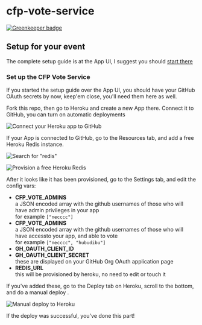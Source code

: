 # cfp-vote-service

[![Greenkeeper badge](https://badges.greenkeeper.io/JSConfBp/css-cfp-2019-service.svg)](https://greenkeeper.io/)



## Setup for your event

The complete setup guide is at the App UI, I suggest you should [start there](https://github.com/JSConfBp/cfp-vote-ui)

### Set up the CFP Vote Service

If you started the setup guide over the App UI, you should have your GitHub OAuth secrets by now, keep'em close, you'll need them here as well.

Fork this repo, then go to Heroku and create a new App there. Connect it to GitHub, you can turn on automatic deployments

![Connect your Heroku app to GitHub](https://raw.githubusercontent.com/JSConfBp/cfp-vote-ui/master/docs/heroku-github-connect.png)

If your App is connected to GitHub, go to the Resources tab, and add a free Heroku Redis instance.

![Search for "redis"](https://raw.githubusercontent.com/JSConfBp/cfp-vote-service/master/docs/heroku-redis-addon.png)

![Provision a free Heroku Redis](https://raw.githubusercontent.com/JSConfBp/cfp-vote-service/master/docs/heroku-redis-provision.png)


After it looks like it has been provisioned, go to the Settings tab, and edit the config vars:


* **CFP_VOTE_ADMINS**  
a JSON encoded array with the github usernames of those who will have admin privileges in your app  
for example `["necccc"]`
* **CFP_VOTE_ADMINS**  
a JSON encoded array with the github usernames of those who will have accessto your app, and able to vote  
for example `["necccc", "hubudibu"]`
* **GH_OAUTH_CLIENT_ID**
* **GH_OAUTH_CLIENT_SECRET**  
these are displayed on your GitHub Org OAuth application page
* **REDIS_URL**  
this will be provisioned by heroku, no need to edit or touch it

If you've added these, go to the Deploy tab on Heroku, scroll to the bottom, and do a manual deploy .

![Manual deploy to Heroku](https://raw.githubusercontent.com/JSConfBp/cfp-vote-ui/master/docs/heroku-manual-deploy.png)

If the deploy was successful, you've done this part!